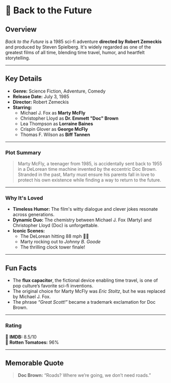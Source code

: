 # 🎥 **Back to the Future**  

## **Overview**  
*Back to the Future* is a 1985 sci-fi adventure **directed by Robert Zemeckis** and produced by Steven Spielberg. It's widely regarded as one of the greatest films of all time, blending time travel, humor, and heartfelt storytelling.

---

## **Key Details**  
- **Genre:** Science Fiction, Adventure, Comedy  
- **Release Date:** July 3, 1985  
- **Director:** Robert Zemeckis  
- **Starring:**  
  - Michael J. Fox as **Marty McFly**  
  - Christopher Lloyd as **Dr. Emmett "Doc" Brown**  
  - Lea Thompson as **Lorraine Baines**  
  - Crispin Glover as **George McFly**  
  - Thomas F. Wilson as **Biff Tannen**  

---

### **Plot Summary**  
> Marty McFly, a teenager from 1985, is accidentally sent back to 1955 in a DeLorean time machine invented by the eccentric Doc Brown. Stranded in the past, Marty must ensure his parents fall in love to protect his own existence while finding a way to return to the future.

---

### **Why It's Loved**  
- **Timeless Humor:** The film's witty dialogue and clever jokes resonate across generations.  
- **Dynamic Duo:** The chemistry between Michael J. Fox (Marty) and Christopher Lloyd (Doc) is unforgettable.  
- **Iconic Scenes:**  
  - The DeLorean hitting 88 mph 🚗💨  
  - Marty rocking out to *Johnny B. Goode*  
  - The thrilling clock tower finale!  

---

## **Fun Facts**  
- The **flux capacitor**, the fictional device enabling time travel, is one of pop culture’s favorite sci-fi inventions.  
- The original choice for Marty McFly was *Eric Stoltz*, but he was replaced by Michael J. Fox.  
- The phrase *“Great Scott!”* became a trademark exclamation for Doc Brown.  

---

### **Rating**  
🌟 **IMDB:** 8.5/10  
🌟 **Rotten Tomatoes:** 96%  

---

## **Memorable Quote**  
> **Doc Brown:** “Roads? Where we’re going, we don’t need roads.”  

